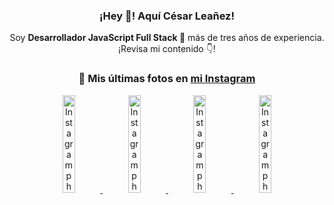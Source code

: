 <div align="center">

<h3>¡Hey 👋! Aquí César Leañez!</h3>

<p>Soy <strong>Desarrollador JavaScript Full Stack 🚀</strong> más de tres años de experiencia.<br />¡Revisa mi contenido 👇!</p>

### 📸 Mis últimas fotos en [mi Instagram](https://instagram.com/cesarsoftware.dev)


<a href='https://instagram.com/p/DIt9Oknp-PZ' target='_blank'>
  <img width='20%' src='https://instagram.fcmn2-1.fna.fbcdn.net/v/t51.2885-15/491444712_17914409433097059_55076089485466172_n.jpg?stp=dst-jpg_e35_tt6&efg=eyJ2ZW5jb2RlX3RhZyI6IkZFRUQuaW1hZ2VfdXJsZ2VuLjU1MngzNDEuc2RyLmY3NTc2MS5kZWZhdWx0X2ltYWdlIn0&_nc_ht=instagram.fcmn2-1.fna.fbcdn.net&_nc_cat=103&_nc_oc=Q6cZ2QHeJ61a5zv-sTsrE11NiHl551nmmx4aCxwdglHach-4hZnzGwiz4s1dQBvVBoVscdU&_nc_ohc=UP_nOrDYmLQQ7kNvwHh_Z_J&_nc_gid=6un-5bXc1oguwdDLo5XMGw&edm=ACWDqb8BAAAA&ccb=7-5&ig_cache_key=MzYxNTgxNTM1ODA3ODI0Nzg5Nw%3D%3D.3-ccb7-5&oh=00_AfHWt2pcTrvdY_5SC_7O5MU5-OYB3h9fL5q_44Y-gUAMHw&oe=68173AEB&_nc_sid=ee9879' alt='Instagram photo' />
</a>
<a href='https://instagram.com/p/DICt8_ruj1K' target='_blank'>
  <img width='20%' src='https://instagram.fcmn2-1.fna.fbcdn.net/v/t51.2885-15/487811720_2261442050918393_7784971145546330846_n.jpg?stp=dst-jpg_e15_tt6&efg=eyJ2ZW5jb2RlX3RhZyI6IkNMSVBTLmltYWdlX3VybGdlbi42NDB4MTE1Ni5zZHIuZjcxODc4LmRlZmF1bHRfY292ZXJfZnJhbWUifQ&_nc_ht=instagram.fcmn2-1.fna.fbcdn.net&_nc_cat=105&_nc_oc=Q6cZ2QHeJ61a5zv-sTsrE11NiHl551nmmx4aCxwdglHach-4hZnzGwiz4s1dQBvVBoVscdU&_nc_ohc=PO8LyV0pd-4Q7kNvwG-hcFW&_nc_gid=6un-5bXc1oguwdDLo5XMGw&edm=ACWDqb8BAAAA&ccb=7-5&ig_cache_key=MzYwMzY0NDc1NTQ5MDc4MjUzOA%3D%3D.3-ccb7-5&oh=00_AfF5Au6qpYKSwRbNxT2-7a_5v4qQB-ZNELJ9BfbMnZYe_w&oe=68172DE1&_nc_sid=ee9879' alt='Instagram photo' />
</a>
<a href='https://instagram.com/p/DIAOH7MuTdG' target='_blank'>
  <img width='20%' src='https://instagram.fcmn3-2.fna.fbcdn.net/v/t51.2885-15/487701094_964176539225257_203758693226461245_n.jpg?stp=dst-jpg_e15_tt6&efg=eyJ2ZW5jb2RlX3RhZyI6IkNMSVBTLmltYWdlX3VybGdlbi42NDB4MTE1Ni5zZHIuZjcxODc4LmRlZmF1bHRfY292ZXJfZnJhbWUifQ&_nc_ht=instagram.fcmn3-2.fna.fbcdn.net&_nc_cat=101&_nc_oc=Q6cZ2QHeJ61a5zv-sTsrE11NiHl551nmmx4aCxwdglHach-4hZnzGwiz4s1dQBvVBoVscdU&_nc_ohc=QuANaq9ONwIQ7kNvwHAMPWu&_nc_gid=6un-5bXc1oguwdDLo5XMGw&edm=ACWDqb8BAAAA&ccb=7-5&ig_cache_key=MzYwMjk0MTgxOTE0ODEyMTkyNg%3D%3D.3-ccb7-5&oh=00_AfElvnrZv7BWCTF8L4My8OPXLKGrGE1VydY8qeUUqhBiPQ&oe=68173F98&_nc_sid=ee9879' alt='Instagram photo' />
</a>
<a href='https://instagram.com/p/DHtKENeumyc' target='_blank'>
  <img width='20%' src='https://instagram.fcmn2-2.fna.fbcdn.net/v/t51.2885-15/486620439_1373071664043671_6215675251976925620_n.jpg?stp=dst-jpg_e15_tt6&efg=eyJ2ZW5jb2RlX3RhZyI6IkNMSVBTLmltYWdlX3VybGdlbi42NDB4MTE0Ni5zZHIuZjcxODc4LmRlZmF1bHRfY292ZXJfZnJhbWUifQ&_nc_ht=instagram.fcmn2-2.fna.fbcdn.net&_nc_cat=111&_nc_oc=Q6cZ2QHeJ61a5zv-sTsrE11NiHl551nmmx4aCxwdglHach-4hZnzGwiz4s1dQBvVBoVscdU&_nc_ohc=-B67TbPn6iEQ7kNvwEGSixT&_nc_gid=6un-5bXc1oguwdDLo5XMGw&edm=ACWDqb8BAAAA&ccb=7-5&ig_cache_key=MzU5NzU3NTk0NzE1NjA5MDAxMg%3D%3D.3-ccb7-5&oh=00_AfELstZAnck7OK5K8KM9CbRdJfY7UOMPelUX-sdf3qbEPg&oe=68175524&_nc_sid=ee9879' alt='Instagram photo' />
</a>

</div>

